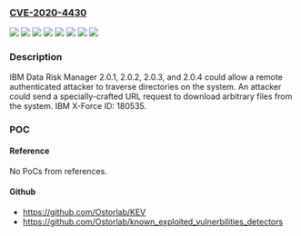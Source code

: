 ### [CVE-2020-4430](https://cve.mitre.org/cgi-bin/cvename.cgi?name=CVE-2020-4430)
![](https://img.shields.io/static/v1?label=Product&message=Data%20Risk%20Manager&color=blue)
![](https://img.shields.io/static/v1?label=Version&message=2.0.1%20&color=brightgreen)
![](https://img.shields.io/static/v1?label=Version&message=2.0.2%20&color=brightgreen)
![](https://img.shields.io/static/v1?label=Version&message=2.0.3%20&color=brightgreen)
![](https://img.shields.io/static/v1?label=Version&message=2.0.4%20&color=brightgreen)
![](https://img.shields.io/static/v1?label=Version&message=2.0.5%20&color=brightgreen)
![](https://img.shields.io/static/v1?label=Version&message=2.0.6%20&color=brightgreen)
![](https://img.shields.io/static/v1?label=Vulnerability&message=Obtain%20Information&color=brightgreen)

### Description

IBM Data Risk Manager 2.0.1, 2.0.2, 2.0.3, and 2.0.4 could allow a remote authenticated attacker to traverse directories on the system. An attacker could send a specially-crafted URL request to download arbitrary files from the system. IBM X-Force ID: 180535.

### POC

#### Reference
No PoCs from references.

#### Github
- https://github.com/Ostorlab/KEV
- https://github.com/Ostorlab/known_exploited_vulnerbilities_detectors

